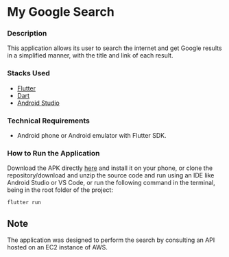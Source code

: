 # My Google Search

### Description

This application allows its user to search the internet and get Google results in a simplified manner, with the title and link of each result.

### Stacks Used

* [Flutter](https://docs.flutter.dev/)
* [Dart](https://dart.dev/tools/dart-doc)
* [Android Studio](https://developer.android.com/studio)

### Technical Requirements

* Android phone or Android emulator with Flutter SDK.

### How to Run the Application

Download the APK directly [here](https://github.com/dgomesdev/minha_busca_Atak/releases/download/v.1.0/MinhaBuscaAtak.apk) and install it on your phone, or clone the repository/download and unzip the source code and run using an IDE like Android Studio or VS Code, or run the following command in the terminal, being in the root folder of the project:

```
flutter run
```

## Note

The application was designed to perform the search by consulting an API hosted on an EC2 instance of AWS.